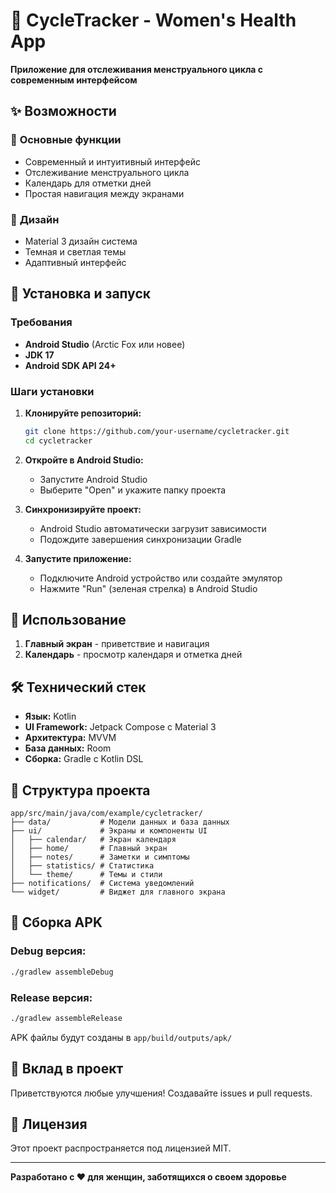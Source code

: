 # 🌸 CycleTracker - Women's Health App

**Приложение для отслеживания менструального цикла с современным интерфейсом**

## ✨ Возможности

### 📱 **Основные функции**
- Современный и интуитивный интерфейс
- Отслеживание менструального цикла
- Календарь для отметки дней
- Простая навигация между экранами

### 🎨 **Дизайн**
- Material 3 дизайн система
- Темная и светлая темы
- Адаптивный интерфейс

## 🚀 Установка и запуск

### Требования
- **Android Studio** (Arctic Fox или новее)
- **JDK 17**
- **Android SDK API 24+**

### Шаги установки

1. **Клонируйте репозиторий:**
   ```bash
   git clone https://github.com/your-username/cycletracker.git
   cd cycletracker
   ```

2. **Откройте в Android Studio:**
   - Запустите Android Studio
   - Выберите "Open" и укажите папку проекта

3. **Синхронизируйте проект:**
   - Android Studio автоматически загрузит зависимости
   - Подождите завершения синхронизации Gradle

4. **Запустите приложение:**
   - Подключите Android устройство или создайте эмулятор
   - Нажмите "Run" (зеленая стрелка) в Android Studio

## 📱 Использование

1. **Главный экран** - приветствие и навигация
2. **Календарь** - просмотр календаря и отметка дней

## 🛠 Технический стек

- **Язык:** Kotlin
- **UI Framework:** Jetpack Compose с Material 3
- **Архитектура:** MVVM
- **База данных:** Room
- **Сборка:** Gradle с Kotlin DSL

## 📂 Структура проекта

```
app/src/main/java/com/example/cycletracker/
├── data/           # Модели данных и база данных
├── ui/             # Экраны и компоненты UI
│   ├── calendar/   # Экран календаря
│   ├── home/       # Главный экран
│   ├── notes/      # Заметки и симптомы
│   ├── statistics/ # Статистика
│   └── theme/      # Темы и стили
├── notifications/  # Система уведомлений
└── widget/         # Виджет для главного экрана
```

## 🔧 Сборка APK

### Debug версия:
```bash
./gradlew assembleDebug
```

### Release версия:
```bash
./gradlew assembleRelease
```

APK файлы будут созданы в `app/build/outputs/apk/`

## 🤝 Вклад в проект

Приветствуются любые улучшения! Создавайте issues и pull requests.

## 📄 Лицензия

Этот проект распространяется под лицензией MIT.

---

**Разработано с ❤️ для женщин, заботящихся о своем здоровье**